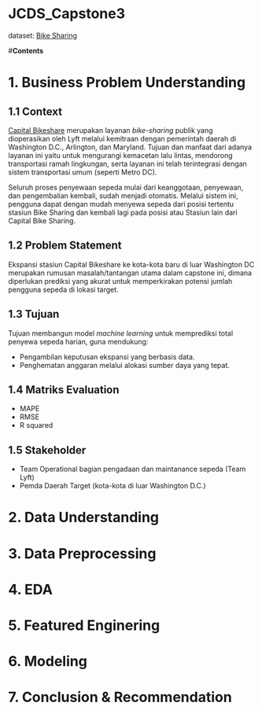 # JCDS_Capstone3

dataset: [Bike Sharing](https://drive.google.com/drive/folders/17Mw_4wSRiBB5vLLQJN137AlAbyB3CLFx)

#**Contents**

# **1. Business Problem Understanding**
## 1.1 Context
[Capital Bikeshare](https://capitalbikeshare.com/) merupakan layanan *bike-sharing* publik yang dioperasikan oleh Lyft melalui kemitraan dengan pemerintah daerah di Washington D.C., Arlington, dan Maryland. Tujuan dan manfaat dari adanya layanan ini yaitu untuk mengurangi kemacetan lalu lintas, mendorong transportasi ramah lingkungan, serta layanan ini telah terintegrasi dengan sistem transportasi umum (seperti Metro DC).

Seluruh proses penyewaan sepeda mulai dari keanggotaan, penyewaan, dan pengembalian kembali, sudah menjadi otomatis. Melalui sistem ini, pengguna dapat dengan mudah menyewa sepeda dari posisi tertentu stasiun Bike Sharing dan kembali lagi pada posisi atau Stasiun lain dari Capital Bike Sharing. 

## 1.2 Problem Statement
Ekspansi stasiun Capital Bikeshare ke kota-kota baru di luar Washington DC merupakan rumusan masalah/tantangan utama dalam capstone ini, dimana diperlukan prediksi yang akurat untuk memperkirakan potensi jumlah pengguna sepeda di lokasi target. 

## 1.3 Tujuan
Tujuan membangun model *machine learning* untuk memprediksi total penyewa sepeda harian, guna mendukung:
- Pengambilan keputusan ekspansi yang berbasis data.
- Penghematan anggaran melalui alokasi sumber daya yang tepat.

## 1.4 Matriks Evaluation
- MAPE
- RMSE
- R squared
  
## 1.5 Stakeholder
- Team Operational bagian pengadaan dan maintanance sepeda (Team Lyft)
- Pemda Daerah Target (kota-kota di luar Washington D.C.)

# **2. Data Understanding**
# **3. Data Preprocessing**
# **4. EDA**
# **5. Featured Enginering**
# **6. Modeling**
# **7. Conclusion & Recommendation**
